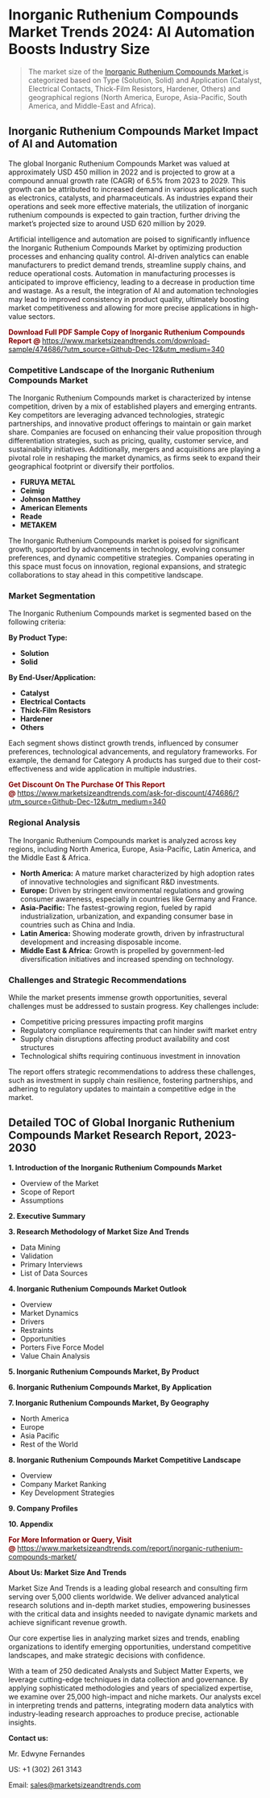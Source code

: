 <H1>Inorganic Ruthenium Compounds Market Trends 2024: AI Automation Boosts Industry Size</H1><blockquote><p>The market size of the <a href="https://www.marketsizeandtrends.com/download-sample/474686/?utm_source=Github-Dec-12&amp;utm_medium=340" target="_blank">Inorganic Ruthenium Compounds Market </a>is categorized based on Type (Solution, Solid) and Application (Catalyst, Electrical Contacts, Thick-Film Resistors, Hardener, Others) and geographical regions (North America, Europe, Asia-Pacific, South America, and Middle-East and Africa).</p></blockquote><p><h2>Inorganic Ruthenium Compounds Market Impact of AI and Automation</h2><p>The global Inorganic Ruthenium Compounds Market was valued at approximately USD 450 million in 2022 and is projected to grow at a compound annual growth rate (CAGR) of 6.5% from 2023 to 2029. This growth can be attributed to increased demand in various applications such as electronics, catalysts, and pharmaceuticals. As industries expand their operations and seek more effective materials, the utilization of inorganic ruthenium compounds is expected to gain traction, further driving the market’s projected size to around USD 620 million by 2029.</p><p>Artificial intelligence and automation are poised to significantly influence the Inorganic Ruthenium Compounds Market by optimizing production processes and enhancing quality control. AI-driven analytics can enable manufacturers to predict demand trends, streamline supply chains, and reduce operational costs. Automation in manufacturing processes is anticipated to improve efficiency, leading to a decrease in production time and wastage. As a result, the integration of AI and automation technologies may lead to improved consistency in product quality, ultimately boosting market competitiveness and allowing for more precise applications in high-value sectors.</p></p><p><strong><span style="color: #800000;">Download Full PDF Sample Copy of Inorganic Ruthenium Compounds Report @</span>&nbsp;</strong><a href="https://www.marketsizeandtrends.com/download-sample/474686/?utm_source=Github-Dec-12&amp;utm_medium=340">https://www.marketsizeandtrends.com/download-sample/474686/?utm_source=Github-Dec-12&amp;utm_medium=340</a></p><h3>Competitive Landscape of the Inorganic Ruthenium Compounds Market</h3><p>The Inorganic Ruthenium Compounds market is characterized by intense competition, driven by a mix of established players and emerging entrants. Key competitors are leveraging advanced technologies, strategic partnerships, and innovative product offerings to maintain or gain market share. Companies are focused on enhancing their value proposition through differentiation strategies, such as pricing, quality, customer service, and sustainability initiatives. Additionally, mergers and acquisitions are playing a pivotal role in reshaping the market dynamics, as firms seek to expand their geographical footprint or diversify their portfolios.</p><p><strong><p><ul><li>FURUYA METAL </li><li> Ceimig </li><li> Johnson Matthey </li><li> American Elements </li><li> Reade </li><li> METAKEM</p></li></ul></p></strong></p><p>The Inorganic Ruthenium Compounds market is poised for significant growth, supported by advancements in technology, evolving consumer preferences, and dynamic competitive strategies. Companies operating in this space must focus on innovation, regional expansions, and strategic collaborations to stay ahead in this competitive landscape.</p><h3>Market Segmentation</h3><p>The Inorganic Ruthenium Compounds market is segmented based on the following criteria:</p><p><strong>By Product Type:</strong></p><p><strong><p><ul><li>Solution </li><li> Solid</p></li></ul></p></strong></p><p><strong>By End-User/Application:</strong></p><p><strong><p><ul><li>Catalyst </li><li> Electrical Contacts </li><li> Thick-Film Resistors </li><li> Hardener </li><li> Others</p></li></ul></p></strong></p><p>Each segment shows distinct growth trends, influenced by consumer preferences, technological advancements, and regulatory frameworks. For example, the demand for Category A products has surged due to their cost-effectiveness and wide application in multiple industries.</p><p><strong><span style="color: #800000;">Get Discount On The Purchase Of This Report @&nbsp;</span></strong><a href="https://www.marketsizeandtrends.com/ask-for-discount/474686/?utm_source=Github-Dec-12&amp;utm_medium=340">https://www.marketsizeandtrends.com/ask-for-discount/474686/?utm_source=Github-Dec-12&amp;utm_medium=340</a></p><h3>Regional Analysis</h3><p>The Inorganic Ruthenium Compounds market is analyzed across key regions, including North America, Europe, Asia-Pacific, Latin America, and the Middle East &amp; Africa.</p><ul><li><strong>North America:</strong> A mature market characterized by high adoption rates of innovative technologies and significant R&amp;D investments.</li><li><strong>Europe:</strong> Driven by stringent environmental regulations and growing consumer awareness, especially in countries like Germany and France.</li><li><strong>Asia-Pacific:</strong> The fastest-growing region, fueled by rapid industrialization, urbanization, and expanding consumer base in countries such as China and India.</li><li><strong>Latin America:</strong> Showing moderate growth, driven by infrastructural development and increasing disposable income.</li><li><strong>Middle East &amp; Africa:</strong> Growth is propelled by government-led diversification initiatives and increased spending on technology.</li></ul><h3>Challenges and Strategic Recommendations</h3><p>While the market presents immense growth opportunities, several challenges must be addressed to sustain progress. Key challenges include:</p><ul><li>Competitive pricing pressures impacting profit margins</li><li>Regulatory compliance requirements that can hinder swift market entry</li><li>Supply chain disruptions affecting product availability and cost structures</li><li>Technological shifts requiring continuous investment in innovation</li></ul><p>The report offers strategic recommendations to address these challenges, such as investment in supply chain resilience, fostering partnerships, and adhering to regulatory updates to maintain a competitive edge in the market.</p><h2>Detailed TOC of Global Inorganic Ruthenium Compounds Market Research Report, 2023-2030</h2><p><strong>1. Introduction of the Inorganic Ruthenium Compounds Market</strong></p><ul><li>Overview of the Market</li><li>Scope of Report</li><li>Assumptions&nbsp;</li></ul><p><strong>2. Executive Summary</strong></p><p><strong>3. Research Methodology of <strong>Market Size And Trends</strong></strong></p><ul><li>Data Mining</li><li>Validation</li><li>Primary Interviews</li><li>List of Data Sources&nbsp;</li></ul><p><strong>4. Inorganic Ruthenium Compounds Market Outlook</strong></p><ul><li>Overview</li><li>Market Dynamics</li><li>Drivers</li><li>Restraints</li><li>Opportunities</li><li>Porters Five Force Model</li><li>Value Chain Analysis&nbsp;</li></ul><p><strong>5. Inorganic Ruthenium Compounds Market, By Product</strong></p><p><strong>6. Inorganic Ruthenium Compounds Market, By Application</strong></p><p><strong>7. Inorganic Ruthenium Compounds Market, By Geography</strong></p><ul><li>North America</li><li>Europe</li><li>Asia Pacific</li><li>Rest of the World&nbsp;</li></ul><p><strong>8. Inorganic Ruthenium Compounds Market Competitive Landscape</strong></p><ul><li>Overview</li><li>Company Market Ranking</li><li>Key Development Strategies&nbsp;</li></ul><p><strong>9. Company Profiles</strong></p><p><strong>10. Appendix</strong></p><p><strong><span style="color: #800000;">For More Information or Query, Visit @&nbsp;</span></strong><a href="https://www.marketsizeandtrends.com/report/inorganic-ruthenium-compounds-market/">https://www.marketsizeandtrends.com/report/inorganic-ruthenium-compounds-market/</a></p><p></p><p><strong>About Us:&nbsp;Market Size And Trends</strong></p><p>Market Size And Trends&nbsp;is a leading global research and consulting firm serving over 5,000 clients worldwide. We deliver advanced analytical research solutions and in-depth market studies, empowering businesses with the critical data and insights needed to navigate dynamic markets and achieve significant revenue growth.</p><p>Our core expertise lies in analyzing market sizes and trends, enabling organizations to identify emerging opportunities, understand competitive landscapes, and make strategic decisions with confidence.</p><p>With a team of 250 dedicated Analysts and Subject Matter Experts, we leverage cutting-edge techniques in data collection and governance. By applying sophisticated methodologies and years of specialized expertise, we examine over 25,000 high-impact and niche markets. Our analysts excel in interpreting trends and patterns, integrating modern data analytics with industry-leading research approaches to produce precise, actionable insights.</p><p><strong>Contact us:</strong></p><p>Mr. Edwyne Fernandes</p><p>US: +1 (302) 261 3143</p><p>Email: <a href="mailto:sales@marketsizeandtrends.com">sales@marketsizeandtrends.com</a>&nbsp;</p>
